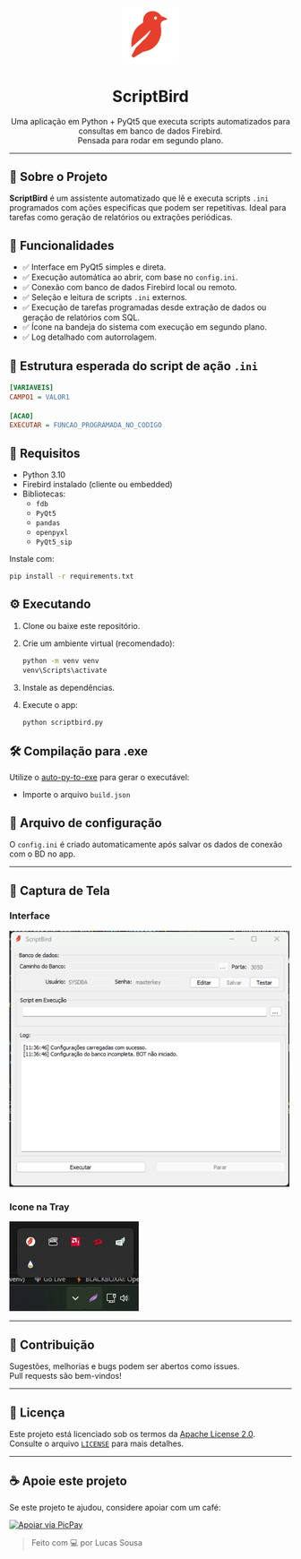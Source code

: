 <div align="center">
  <img src="logos/icone.png" alt="ScriptBird Logo" width="100"/>
</div>

<h1 align="center">ScriptBird</h1>

<p align="center">
  Uma aplicação em Python + PyQt5 que executa scripts automatizados para consultas em banco de dados Firebird.<br>
  Pensada para rodar em segundo plano.
</p>

---

## 🚀 Sobre o Projeto

**ScriptBird** é um assistente automatizado que lê e executa scripts `.ini` programados com ações especificas que podem ser repetitivas. Ideal para tarefas como geração de relatórios ou extrações periódicas.

## 🧠 Funcionalidades

- ✅ Interface em PyQt5 simples e direta.
- ✅ Execução automática ao abrir, com base no `config.ini`.
- ✅ Conexão com banco de dados Firebird local ou remoto.
- ✅ Seleção e leitura de scripts `.ini` externos.
- ✅ Execução de tarefas programadas desde extração de dados ou geração de relatórios com SQL.
- ✅ Ícone na bandeja do sistema com execução em segundo plano.
- ✅ Log detalhado com autorrolagem.

## 💾 Estrutura esperada do script de ação `.ini`

```ini
[VARIAVEIS]
CAMPO1 = VALOR1

[ACAO]
EXECUTAR = FUNCAO_PROGRAMADA_NO_CODIGO
```


## 🔧 Requisitos

- Python 3.10
- Firebird instalado (cliente ou embedded)
- Bibliotecas:
  - `fdb`
  - `PyQt5`
  - `pandas`
  - `openpyxl`
  - `PyQt5_sip`

Instale com:

```bash
pip install -r requirements.txt
```

## ⚙️ Executando

1. Clone ou baixe este repositório.
2. Crie um ambiente virtual (recomendado):
   ```bash
   python -m venv venv
   venv\Scripts\activate
   ```
3. Instale as dependências.
4. Execute o app:

   ```bash
   python scriptbird.py
   ```

## 🛠 Compilação para .exe

Utilize o [auto-py-to-exe](https://github.com/brentvollebregt/auto-py-to-exe) para gerar o executável:

- Importe o arquivo `build.json`

## 📂 Arquivo de configuração

O `config.ini` é criado automaticamente após salvar os dados de conexão com o BD no app.

---

## 📸 Captura de Tela
### Interface
<img src="screenshots\Screenshot_1.png" width='500rem'><br>
### Icone na Tray
<img src="screenshots\Screenshot_2.png">

---

## 🧪 Contribuição

Sugestões, melhorias e bugs podem ser abertos como issues.  
Pull requests são bem-vindos!

---

## 📄 Licença

Este projeto está licenciado sob os termos da [Apache License 2.0](https://www.apache.org/licenses/LICENSE-2.0).  
Consulte o arquivo [`LICENSE`](./LICENSE) para mais detalhes.

---

## ☕ Apoie este projeto

Se este projeto te ajudou, considere apoiar com um café:

[![Apoiar via PicPay](https://img.shields.io/badge/PicPay-Apoiar-21C25E?style=for-the-badge&logo=picpay)](https://picpay.me/lucas.t.sousa/5.0)

> Feito com 💻 por Lucas Sousa